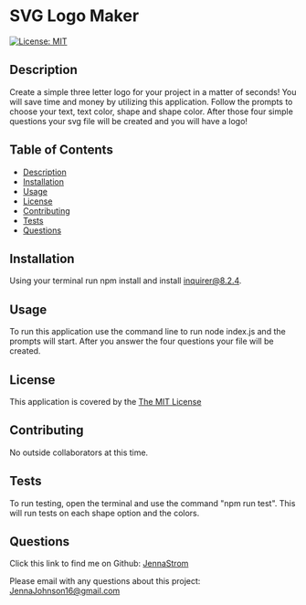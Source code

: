 # SVG Logo Maker

  [![License: MIT](https://img.shields.io/badge/License-MIT-yellow.svg)](https://opensource.org/licenses/MIT)

## Description
  Create a simple three letter logo for your project in a matter of seconds! You will save time and money by utilizing this application. Follow the prompts to choose your text, text color, shape and shape color. After those four simple questions your svg file will be created and you will have a logo!

## Table of Contents
- [Description](#description)
- [Installation](#installation)
- [Usage](#usage)
- [License](#license)
- [Contributing](#contributing)
- [Tests](#tests)
- [Questions](#questions)

## Installation
  Using your terminal run npm install and install inquirer@8.2.4.

## Usage
  To run this application use the command line to run node index.js and the prompts will start. After you answer the four questions your file will be created.
  

## License
  This application is covered by the [The MIT License](https://opensource.org/license/mit/)
    

## Contributing
  No outside collaborators at this time.

## Tests
  To run testing, open the terminal and use the command "npm run test". This will run tests on each shape option and the colors.

## Questions
  Click this link to find me on Github: [JennaStrom](https://github.com/JennaStrom)
 
  Please email with any questions about this project: JennaJohnson16@gmail.com 

